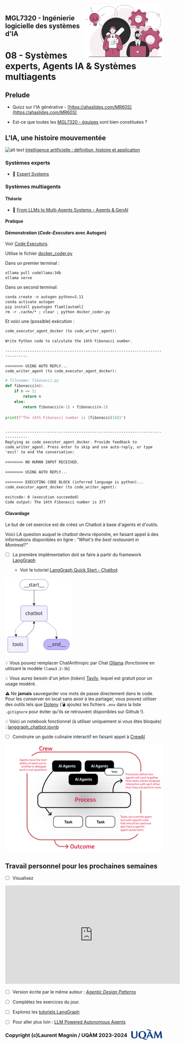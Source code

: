 <img style="float: right;" src="../../images/component_engineering.svg" alt="EngineeringAISystems" width="250"/>

## MGL7320 - Ingénierie logicielle des systèmes d'IA
# 08 - Systèmes experts, Agents IA & Systèmes multiagents

## Prelude

- Quizz sur l'IA générative - [https://ahaslides.com/MR60S](https://ahaslides.com/MR60S)

- Est-ce que toutes les [MGL7320 - équipes](https://docs.google.com/spreadsheets/d/1svBmf4keRuKFzRf8pBrOfwrKeTQkWT3_606SjKuYx6s/edit?gid=0#gid=0) sont bien constituées ?

## L'IA, une histoire mouvementée

![alt text](https://cdn.prod.website-files.com/641bb743362b214fdd14aca8/64e330146694110d3033b6d1_histoire%20de%20l%27ai-p-2000.webp)
[Intelligence artificielle : définition, histoire et application](https://www.justai.co/articles-de-blog/intelligence-artificielle)

### Systèmes experts

- :book: [Expert Systems](./08_expert_systems.pdf)

### Systèmes multiagents

#### Théorie

- :book: [From LLMs to Multi-Agents Systems - Agents & GenAI](./08_genai_agents.pdf)

#### Pratique

#### Démonstration (_Code-Executors_ avec Autogen)

Voir [Code Executors](https://microsoft.github.io/autogen/0.2/docs/tutorial/code-executors/).

Utilise le fichier [docker_coder.py](./docker_coder.py)

Dans un premier terminal :
```shell
ollama pull codellama:34b
ollama serve
```

Dans un second terminal:
```shell
conda create -n autogen python=3.11
conda activate autogen
pip install pyautogen flaml[automl]
rm -r .cache/* ; clear ; python docker_coder.py
```

Et voici une (possible) exécution :
```shell
code_executor_agent_docker (to code_writer_agent):

Write Python code to calculate the 14th Fibonacci number.

--------------------------------------------------------------------------------

>>>>>>>> USING AUTO REPLY...
code_writer_agent (to code_executor_agent_docker):

```
```python
# filename: fibonacci.py
def fibonacci(n):
    if n <= 1:
        return n
    else:
        return fibonacci(n-1) + fibonacci(n-2)

print(f"The 14th Fibonacci number is {fibonacci(14)}")
```
```shell

--------------------------------------------------------------------------------
Replying as code_executor_agent_docker. Provide feedback to code_writer_agent. Press enter to skip and use auto-reply, or type 'exit' to end the conversation: 

>>>>>>>> NO HUMAN INPUT RECEIVED.

>>>>>>>> USING AUTO REPLY...

>>>>>>>> EXECUTING CODE BLOCK (inferred language is python)...
code_executor_agent_docker (to code_writer_agent):

exitcode: 0 (execution succeeded)
Code output: The 14th Fibonacci number is 377
```

#### Clavardage

Le but de cet exercice est de créez un Chatbot à base d'agents et d'outils.

Voici LA question auquel le chatbot devra répondre, en faisant appel à des informations disponibles en ligne : _"What's the best restaurant in Montreal?"_

- [ ] La première implémentation doit se faire à partir du framework [LangGraph](https://www.langchain.com/langgraph)

    - Voir le tutoriel [LangGraph Quick Start - Chatbot](https://langchain-ai.github.io/langgraph/tutorials/introduction/)

![](./images/chatbot.jpeg)

 :bulb: Vous pouvez remplacer ChatAnthropic par Chat [Ollama](https://ollama.com) (fonctionne en utilisant le modèle `llama3.2:3b`)

:bulb: Vous aurez besoin d'un jeton (_token_) [Tavily](https://tavily.com), lequel est gratuit pour un usage modéré.

:warning: Ne **jamais** sauvegarder vos mots de passe directement dans le code. Pour les conserver en local sans avoir à les partager, vous pouvez utiliser des outils tels que [Dotenv](https://pypi.org/project/python-dotenv/) (:bomb: ajoutez les fichiers `.env` dans la liste `.gitignore` pour éviter qu'ils se retrouvent disponibles sur Github !).

:bulb: Voici un notebook fonctionnel (à utiliser uniquement si vous êtes bloqués) : [langgraph_chatbot.ipynb](./langgraph_chatbot.ipynb)

- [ ] Construire un guide culinaire interactif en faisant appel à [CrewAI](https://docs.crewai.com/introduction)

![](./images/crewAI-mindmap.png)

## Travail personnel pour les prochaines semaines

- [ ] Visualisez 
<iframe width="560" height="315" src="https://www.youtube.com/embed/sal78ACtGTc?si=PUvqI97z-gYYnbwF" title="YouTube video player" frameborder="0" allow="accelerometer; autoplay; clipboard-write; encrypted-media; gyroscope; picture-in-picture; web-share" referrerpolicy="strict-origin-when-cross-origin" allowfullscreen></iframe>

- [ ] Version écrite par le même auteur : _[Agentic Design Patterns](https://www.deeplearning.ai/the-batch/how-agents-can-improve-llm-performance/)_

- [ ] Complétez les exercices du jour.

- [ ] Explorez les [tutoriels LangGraph](https://langchain-ai.github.io/langgraph/tutorials/)

- [ ] Pour aller plus loin : [LLM Powered Autonomous Agents](https://lilianweng.github.io/posts/2023-06-23-agent/)


<img style="float: right;" align="right" src="../../images/uqam.png" alt="uqàm" width="100"/>

### Copyright (c)Laurent Magnin / UQÀM 2023-2024

